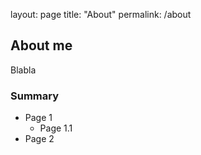 layout: page
title: "About"
permalink: /about

## About me

Blabla

### Summary

- Page 1
  - Page 1.1
- Page 2
